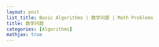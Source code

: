 ```yaml
---
layout: post
list_title: Basic Algorithms | 数学问题 | Math Problems
title: 数学问题
categories: [Algorithms]
mathjax: true
---
```

